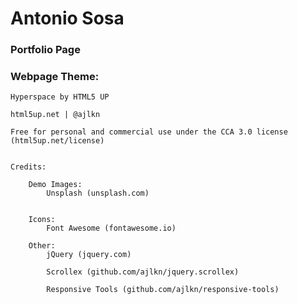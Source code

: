 
# Antonio Sosa

### Portfolio Page


### Webpage Theme:

    Hyperspace by HTML5 UP

    html5up.net | @ajlkn

    Free for personal and commercial use under the CCA 3.0 license (html5up.net/license)


    Credits:

    	Demo Images:
    		Unsplash (unsplash.com)


    	Icons:
    		Font Awesome (fontawesome.io)

    	Other:
    		jQuery (jquery.com)

    		Scrollex (github.com/ajlkn/jquery.scrollex)

    		Responsive Tools (github.com/ajlkn/responsive-tools)

